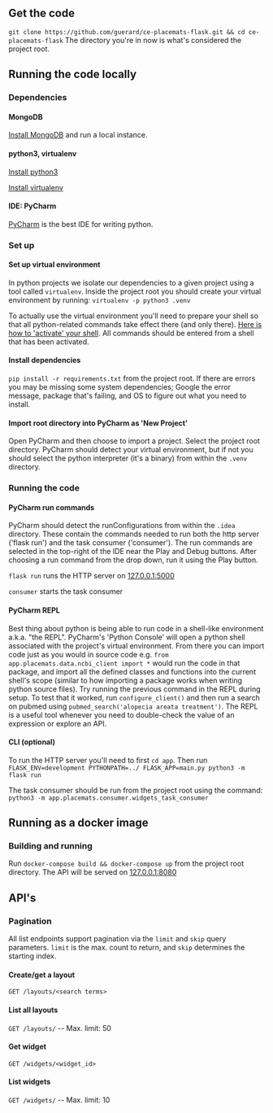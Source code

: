 ## Get the code
`git clone https://github.com/guerard/ce-placemats-flask.git && cd ce-placemats-flask` The directory you're
in now is what's considered the project root.

## Running the code locally
### Dependencies
#### MongoDB
[Install MongoDB](https://docs.mongodb.com/manual/installation/) and run a local instance.

#### python3, virtualenv
[Install python3](https://www.python.org/downloads/)

[Install virtualenv](https://virtualenv.pypa.io/en/stable/installation/)

#### IDE: PyCharm
[PyCharm](https://www.jetbrains.com/pycharm/download/#) is the best IDE for writing python.

### Set up
#### Set up virtual environment
In python projects we isolate our dependencies to a given project using a tool called `virtualenv`.
Inside the project root you should create your virtual environment by running:
`virtualenv -p python3 .venv`

To actually use the virtual environment you'll need to prepare your shell so that all python-related
commands take effect there (and only there).
[Here is how to 'activate' your shell](https://virtualenv.pypa.io/en/stable/userguide/#activate-script).
All commands should be entered from a shell that has been activated.

#### Install dependencies
`pip install -r requirements.txt` from the project root. If there are errors you may be missing
some system dependencies; Google the error message, package that's failing, and OS to figure out
what you need to install.

#### Import root directory into PyCharm as 'New Project'
Open PyCharm and then choose to import a project. Select the project root directory. PyCharm should detect
your virtual environment, but if not you should select the python interpreter (it's a binary) from within
the `.venv` directory.

### Running the code
#### PyCharm run commands
PyCharm should detect the runConfigurations from within the `.idea` directory. These contain the commands
needed to run both the http server ('flask run') and the task consumer ('consumer'). The run commands are
selected in the top-right of the IDE near the Play and Debug buttons. After choosing a run command from the
drop down, run it using the Play button.

`flask run` runs the HTTP server on [127.0.0.1:5000](http://127.0.0.1:5000)

`consumer` starts the task consumer

#### PyCharm REPL
Best thing about python is being able to run code in a shell-like environment a.k.a. "the REPL".
PyCharm's 'Python Console' will open a python shell associated with the project's virtual environment.
From there you can import code just as you would in source code e.g.
`from app.placemats.data.ncbi_client import *` would run the code in that package, and import all the defined
classes and functions into the current shell's scope (similar to how importing a package works when writing
python source files). Try running the previous command in the REPL during setup.
To test that it worked, run `configure_client()` and then run a search on pubmed using
`pubmed_search('alopecia areata treatment')`. The REPL is a useful tool whenever you need to double-check
the value of an expression or explore an API.

#### CLI (optional)
To run the HTTP server you'll need to first `cd app`.
Then run `FLASK_ENV=development PYTHONPATH=../ FLASK_APP=main.py python3 -m flask run`

The task consumer should be run from the project root using the command:
`python3 -m app.placemats.consumer.widgets_task_consumer`


## Running as a docker image
### Building and running
Run `docker-compose build && docker-compose up` from the project root directory.
The API will be served on [127.0.0.1:8080](http://127.0.0.1:8080)

## API's
### Pagination
All list endpoints support pagination via the `limit` and `skip` query parameters. `limit` is
the max. count to return, and `skip` determines the starting index.

#### Create/get a layout
`GET /layouts/<search terms>`

#### List all layouts
`GET /layouts/` -- Max. limit: 50

#### Get widget
`GET /widgets/<widget_id>`

#### List widgets
`GET /widgets/` -- Max. limit: 10
